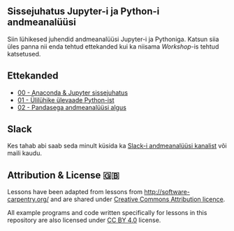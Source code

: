 Sissejuhatus Jupyter-i ja Python-i andmeanalüüsi
----------------------

Siin lühikesed juhendid andmeanalüüsi Jupyter-i ja Pythoniga. Katsun siia üles
panna nii enda tehtud ettekanded kui ka niisama *Workshop*-is tehtud katsetused.

## Ettekanded

  * [00 - Anaconda & Jupyter sissejuhatus](00-anaconda-jupyter-setup.ipynb)
  * [01 - Ülilühike ülevaade Python-ist](01-python-introduction.ipynb)
  * [02 - Pandasega andmeanalüüsi algus](02-pandas-introduction.ipynb)

## Slack

Kes tahab abi saab seda minult küsida ka
[Slack-i andmeanalüüsi kanalist](https://ttuneurolab.slack.com/messages/C0A8B0RT7/)
või maili kaudu.


Attribution & License :uk:
--------------------------
Lessons have been adapted from lessons from http://software-carpentry.org/ and
are shared under [Creative Commons Attribution licence](https://creativecommons.org/licenses/by/4.0/).

All example programs and code written specifically for lessons in this repository
are also licensed under [CC BY 4.0](https://creativecommons.org/licenses/by/4.0/legalcode) license.
